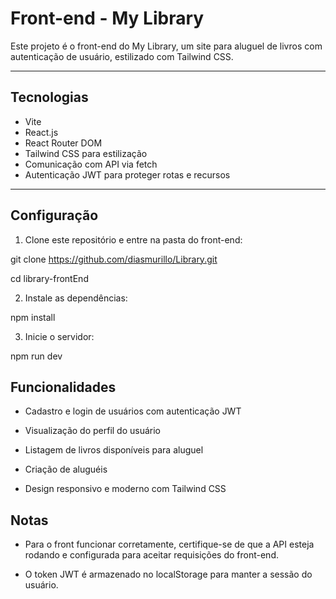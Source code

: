 # Front-end - My Library

Este projeto é o front-end do My Library, um site para aluguel de livros com autenticação de usuário, estilizado com Tailwind CSS.

---

## Tecnologias

- Vite
- React.js
- React Router DOM
- Tailwind CSS para estilização
- Comunicação com API via fetch
- Autenticação JWT para proteger rotas e recursos

---

## Configuração

1. Clone este repositório e entre na pasta do front-end:

git clone https://github.com/diasmurillo/Library.git

cd library-frontEnd

2. Instale as dependências:

npm install

3. Inicie o servidor:

npm run dev

## Funcionalidades 

- Cadastro e login de usuários com autenticação JWT

- Visualização do perfil do usuário

- Listagem de livros disponíveis para aluguel

- Criação de aluguéis

- Design responsivo e moderno com Tailwind CSS

## Notas

- Para o front funcionar corretamente, certifique-se de que a API esteja rodando e configurada para aceitar requisições do front-end.

- O token JWT é armazenado no localStorage para manter a sessão do usuário.
